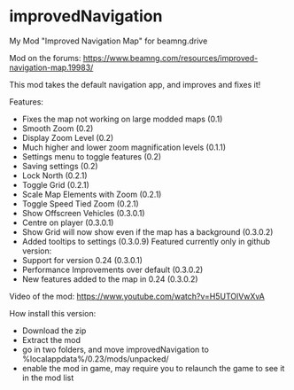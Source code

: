 # improvedNavigation
My Mod "Improved Navigation Map" for beamng.drive

Mod on the forums: https://www.beamng.com/resources/improved-navigation-map.19983/

This mod takes the default navigation app, and improves and fixes it!

Features:
- Fixes the map not working on large modded maps (0.1)
- Smooth Zoom (0.2)
- Display Zoom Level (0.2)
- Much higher and lower zoom magnification levels (0.1.1)
- Settings menu to toggle features (0.2)
- Saving settings (0.2)
- Lock North (0.2.1)
- Toggle Grid (0.2.1)
- Scale Map Elements with Zoom (0.2.1)
- Toggle Speed Tied Zoom (0.2.1)
- Show Offscreen Vehicles (0.3.0.1)
- Centre on player (0.3.0.1)
- Show Grid will now show even if the map has a background (0.3.0.2)
- Added tooltips to settings (0.3.0.9)
Featured currently only in github version:
- Support for version 0.24 (0.3.0.1)
- Performance Improvements over default (0.3.0.2)
- New features added to the map in 0.24 (0.3.0.2)

Video of the mod:
https://www.youtube.com/watch?v=H5UTOlVwXvA

How install this version:

- Download the zip
- Extract the mod
- go in two folders, and move improvedNavigation to %localappdata%/0.23/mods/unpacked/
- enable the mod in game, may require you to relaunch the game to see it in the mod list
